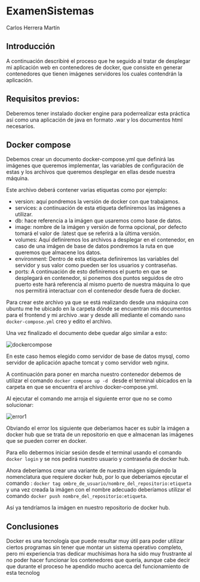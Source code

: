 # ExamenSistemas

Carlos Herrera Martín



## Introducción

A continuación describiré el proceso que he seguido al tratar de desplegar mi aplicación web en contenedores de docker, que consiste en generar contenedores que tienen imágenes servidores los cuales contendrán la aplicación.

## Requisitos previos:

Deberemos tener instalado docker engine para poderrealizar esta práctica así como una aplicación de java en formato .war y los documentos html necesarios.

## Docker compose

Debemos crear un documento docker-compose.yml que definirá las imágenes que queremos implementar, las variables de configuración de estas y los archivos que queremos desplegar en ellas desde nuestra máquina.

Este archivo deberá contener varias etiquetas como por ejemplo:
- version: aquí pondremos la versión de docker con que trabajamos.
- services: a continuación de esta etiqueta definiremos las imágenes a utilizar.
- db: hace referencia a la imágen que usaremos como base de datos.
- image: nombre de la imágen y versión de forma opcional, por defecto tomará el valor de :latest que se referirá a la última versión.
- volumes: Aquí definiremos los archivos a desplegar en el contenedor, en caso de una imágen de base de datos pondremos la ruta en que queremos que almacene los datos.
- environment: Dentro de esta etiqueta definiremos las variables del servidor y sus valor como pueden ser los usuarios y contraseñas.
- ports: A continuación de esto definiremos el puerto en que se desplegará en contenedor, si ponemos dos puntos seguidos de otro puerto este hará referencia al mismo puerto de nuestra  máquina lo que nos permitirá interactuar con el contenedor desde fuera de docker.

Para crear este archivo ya que se está realizando desde una máquina con ubuntu me he ubicado en la carpeta dónde se encuentran mis documentos para el frontend y mi archivo .war y desde allí mediante el comando ``nano docker-compose.yml`` creo y edito el archivo.

Una vez finalizado el documento debe quedar algo similar a esto:

![dockercompose](https://user-images.githubusercontent.com/91744455/172451262-4153ee1b-2f06-48d4-9a1c-637916d73a08.png)

En este caso hemos elegido como servidor de base de datos mysql, como servidor de aplicación apache tomcat y como servidor web nginx.

A continuación para poner en marcha nuestro contenedor debemos de utilizar el comando ``docker compose up -d ``  desde el terminal ubicados en la carpeta en que se encuentra el archivo docker-compose.yml.


Al ejecutar el comando me arroja el siguiente error que no se como solucionar:


![error1](https://user-images.githubusercontent.com/91744455/172452513-872eb24c-a932-47dd-93da-4ff391df6852.png)


Obviando el error los siguiente que deberiamos hacer es subir la imágen a docker hub que se trata de un repositorio en que e almacenan las imágenes que se pueden correr en docker.

Para ello debermos iniciar sesión desde el terminal usando el comando ``docker login`` y se nos pedirá nuestro usuario y contraseña de docker hub.

Ahora deberíamos crear una variante de nuestra imágen siguiendo la nomenclatura que requiere docker hub, por lo que deberiamos ejecutar el comando :
``docker tag ombre_de_usuario/nombre_del_repositorio:etiqueta``   y una vez creada la imágen con el nombre adecuado deberíamos utilizar el comando ``docker push nombre_del_repositorio:etiqueta``.

Así ya tendríamos la imágen en nuestro repositorio de docker hub.

## Conclusiones

Docker es una tecnología que puede resultar muy útil para poder utilizar ciertos programas sin tener que montar un sistema operativo completo, pero mi experiencia tras dedicar muchísimas hora ha sido muy frustrante al no poder hacer funcionar los contenedores que quería, aunque cabe decir que durante el proceso he apendido mucho acerca del funcionamiento de esta tecnolog
